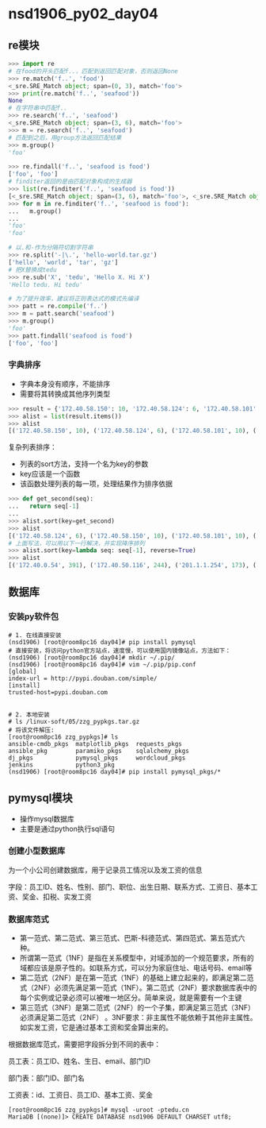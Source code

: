 # nsd1906_py02_day04

## re模块

```python
>>> import re
# 在food的开头匹配f..，匹配到返回匹配对象，否则返回None
>>> re.match('f..', 'food')
<_sre.SRE_Match object; span=(0, 3), match='foo'>
>>> print(re.match('f..', 'seafood'))
None
# 在字符串中匹配f..
>>> re.search('f..', 'seafood')
<_sre.SRE_Match object; span=(3, 6), match='foo'>
>>> m = re.search('f..', 'seafood')
# 匹配到之后，用group方法返回匹配结果
>>> m.group()
'foo'

>>> re.findall('f..', 'seafood is food')
['foo', 'foo']
# finditer返回的是由匹配对象构成的生成器
>>> list(re.finditer('f..', 'seafood is food'))
[<_sre.SRE_Match object; span=(3, 6), match='foo'>, <_sre.SRE_Match object; span=(11, 14), match='foo'>]
>>> for m in re.finditer('f..', 'seafood is food'):
...   m.group()
... 
'foo'
'foo'

# 以.和-作为分隔符切割字符串
>>> re.split('-|\.', 'hello-world.tar.gz')
['hello', 'world', 'tar', 'gz']
# 把X替换成tedu
>>> re.sub('X', 'tedu', 'Hello X. Hi X')
'Hello tedu. Hi tedu'

# 为了提升效率，建议将正则表达式的模式先编译
>>> patt = re.compile('f..')
>>> m = patt.search('seafood')
>>> m.group()
'foo'
>>> patt.findall('seafood is food')
['foo', 'foo']
```

### 字典排序

- 字典本身没有顺序，不能排序
- 需要将其转换成其他序列类型

```python
>>> result = {'172.40.58.150': 10, '172.40.58.124': 6, '172.40.58.101': 10, '127.0.0.1': 121, '192.168.4.254': 103, '192.168.2.254': 110, '201.1.1.254': 173, '201.1.2.254': 119, '172.40.0.54': 391, '172.40.50.116': 244}
>>> alist = list(result.items())
>>> alist
[('172.40.58.150', 10), ('172.40.58.124', 6), ('172.40.58.101', 10), ('127.0.0.1', 121), ('192.168.4.254', 103), ('192.168.2.254', 110), ('201.1.1.254', 173), ('201.1.2.254', 119), ('172.40.0.54', 391), ('172.40.50.116', 244)]
```

复杂列表排序：

- 列表的sort方法，支持一个名为key的参数
- key应该是一个函数
- 该函数处理列表的每一项，处理结果作为排序依据

```python
>>> def get_second(seq):
...   return seq[-1]
... 
>>> alist.sort(key=get_second)
>>> alist
[('172.40.58.124', 6), ('172.40.58.150', 10), ('172.40.58.101', 10), ('192.168.4.254', 103), ('192.168.2.254', 110), ('201.1.2.254', 119), ('127.0.0.1', 121), ('201.1.1.254', 173), ('172.40.50.116', 244), ('172.40.0.54', 391)]
# 上面写法，可以用以下一行解决，并实现降序排列
>>> alist.sort(key=lambda seq: seq[-1], reverse=True)
>>> alist
[('172.40.0.54', 391), ('172.40.50.116', 244), ('201.1.1.254', 173), ('127.0.0.1', 121), ('201.1.2.254', 119), ('192.168.2.254', 110), ('192.168.4.254', 103), ('172.40.58.150', 10), ('172.40.58.101', 10), ('172.40.58.124', 6)]
```



## 数据库

### 安装py软件包

```shell
# 1. 在线直接安装
(nsd1906) [root@room8pc16 day04]# pip install pymysql
# 直接安装，将访问python官方站点，速度慢，可以使用国内镜像站点，方法如下：
(nsd1906) [root@room8pc16 day04]# mkdir ~/.pip/
(nsd1906) [root@room8pc16 day04]# vim ~/.pip/pip.conf 
[global]
index-url = http://pypi.douban.com/simple/
[install]
trusted-host=pypi.douban.com


# 2. 本地安装
# ls /linux-soft/05/zzg_pypkgs.tar.gz
# 将该文件解压:
[root@room8pc16 zzg_pypkgs]# ls
ansible-cmdb_pkgs  matplotlib_pkgs  requests_pkgs
ansible_pkg        paramiko_pkgs    sqlalchemy_pkgs
dj_pkgs            pymysql_pkgs     wordcloud_pkgs
jenkins            python3_pkg
(nsd1906) [root@room8pc16 day04]# pip install pymysql_pkgs/*
```

## pymysql模块

- 操作mysql数据库
- 主要是通过python执行sql语句

### 创建小型数据库

为一个小公司创建数据库，用于记录员工情况以及发工资的信息

字段：员工ID、姓名、性别、部门、职位、出生日期、联系方式、工资日、基本工资、奖金、扣税、实发工资

### 数据库范式

- 第一范式、第二范式、第三范式、巴斯-科德范式、第四范式、第五范式六种。
- 所谓第一范式（1NF）是指在关系模型中，对域添加的一个规范要求，所有的域都应该是原子性的。如联系方式，可以分为家庭住址、电话号码、email等
- 第二范式（2NF）是在第一范式（1NF）的基础上建立起来的，即满足第二范式（2NF）必须先满足第一范式（1NF）。第二范式（2NF）要求数据库表中的每个实例或记录必须可以被唯一地区分。简单来说，就是需要有一个主键
- 第三范式（3NF）是第二范式（2NF）的一个子集，即满足第三范式（3NF）必须满足第二范式（2NF） 。3NF要求：非主属性不能依赖于其他非主属性。如实发工资，它是通过基本工资和奖金算出来的。

根据数据库范式，需要把字段拆分到不同的表中：

员工表：员工ID、姓名、生日、email、部门ID

部门表：部门ID、部门名

工资表：id、工资日、员工ID、基本工资、奖金

```shell
[root@room8pc16 zzg_pypkgs]# mysql -uroot -ptedu.cn
MariaDB [(none)]> CREATE DATABASE nsd1906 DEFAULT CHARSET utf8;
```











